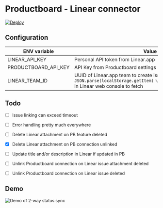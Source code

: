 # Productboard - Linear connector

[![Deploy](https://www.herokucdn.com/deploy/button.svg)](https://heroku.com/deploy)

## Configuration

| ENV variable         | Value                                                                                                                                            |
|----------------------|--------------------------------------------------------------------------------------------------------------------------------------------------|
| LINEAR_API_KEY       | Personal API token from Linear.app                                                                                                               |
| PRODUCTBOARD_API_KEY | API Key from Productboard settings                                                                                                               |
| LINEAR_TEAM_ID       | UUID of Linear.app team to create issues in. Run `JSON.parse(localStorage.getItem('userSettings')).activeTeamId` in Linear web console to fetch  |

## Todo
- [ ] Issue linking can exceed timeout
- [ ] Error handling pretty much everywhere
- [ ] Delete Linear attachment on PB feature deleted
- [x] Delete Linear attachment on PB connection unlinked
- [ ] Update title and/or description in Linear if updated in PB
- [ ] Unlink Productboard connection on Linear issue attachment deleted
- [ ] Unlink Productboard connection on Linear issue deleted


## Demo

![Demo of 2-way status sync](demo.gif)
